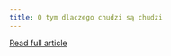 ```yaml
---
title: O tym dlaczego chudzi są chudzi
---
```


[Read full article](https://zenjaskiniowca.pl/o-tym-dlaczego-chudzi-sa-chudzi/)